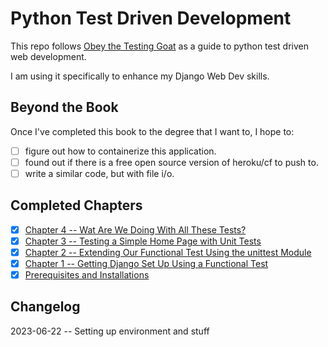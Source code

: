 # Python Test Driven Development

This repo follows [Obey the Testing Goat](https://www.obeythetestinggoat.com/pages/book.html#toc) as a guide to python test driven web development.

I am using it specifically to enhance my Django Web Dev skills.

## Beyond the Book

Once I've completed this book to the degree that I want to, I hope to:

- [ ] figure out how to containerize this application.
- [ ] found out if there is a free open source version of heroku/cf to push to.
- [ ] write a similar code, but with file i/o.

## Completed Chapters

- [x] [Chapter 4 -- Wat Are We Doing With All These Tests?][Chapter 4]
- [x] [Chapter 3 -- Testing a Simple Home Page with Unit Tests][Chapter 3]
- [x] [Chapter 2 -- Extending Our Functional Test Using the unittest Module][Chapter 2]
- [x] [Chapter 1 -- Getting Django Set Up Using a Functional Test][Chapter 1]
- [x] [Prerequisites and Installations][Chapter 0]

## Changelog

2023-06-22 -- Setting up environment and stuff

[Chapter 0]: https://www.obeythetestinggoat.com/book/pre-requisite-installations.html
[Chapter 1]: https://www.obeythetestinggoat.com/book/chapter_01.html
[Chapter 2]: https://www.obeythetestinggoat.com/book/chapter_02_unittest.html
[Chapter 3]: https://www.obeythetestinggoat.com/book/chapter_unit_test_first_view.html
[Chapter 4]: https://www.obeythetestinggoat.com/book/chapter_philosophy_and_refactoring.html
